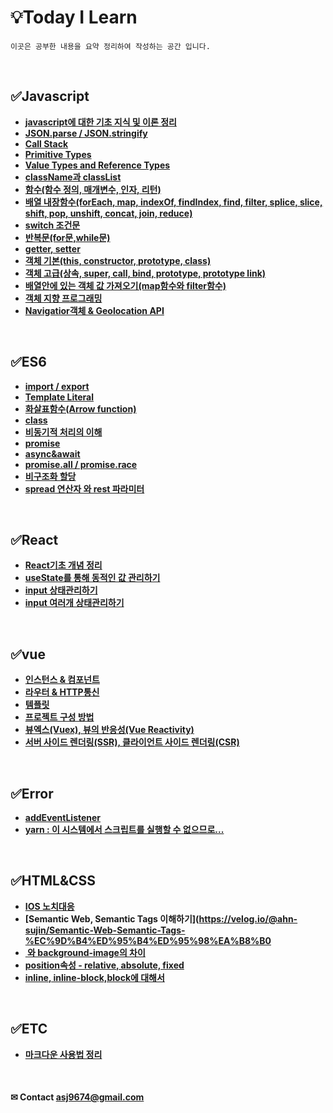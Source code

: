 
# 💡Today I Learn 
    이곳은 공부한 내용을 요약 정리하여 작성하는 공간 입니다.
     
<br>

## ✅Javascript
  * **[javascript에 대한 기초 지식 및 이론 정리](./javascript/javascript.md)** 
  * **[JSON.parse / JSON.stringify](./javascript/JSON.md)** 
  * **[Call Stack](./javascript/callstack.md)**
  * **[Primitive Types](./javascript/Primitive_Types.md)**
  * **[Value Types and Reference Types](./javascript/value_types_and_reference_types.md)**
  * **[className과 classList](./javascript/class_추가_변경_삭제_읽기.md)**
  * **[함수(함수 정의, 매개변수, 인자, 리턴)](./javascript/function.md)**
  * **[배열 내장함수(forEach, map, indexOf, findIndex, find, filter, splice, slice, shift, pop, unshift, concat, join, reduce)](./javascript/내장함수.md)**
  * **[switch 조건문](./javascript/switch조건문.md)**
  * **[반복문(for문,while문)](./javascript/loop.md)**
  * **[getter, setter](./javascript/getter,setter.md)**
  * **[객체 기본(this, constructor, prototype, class)](./javascript/객체.md)**
  * **[객체 고급(상속, super, call, bind, prototype, prototype link)](./javascript/객체_상속.md)**
  * **[배열안에 있는 객체 값 가져오기(map함수와 filter함수)](./javascript/map,filter함수.md)** 
  * **[객체 지향 프로그래밍](./javascript/opp.md)**
  * **[Navigatior객체 & Geolocation API](./javascript/geolacation.md)** 

<br>

## ✅ES6
  * **[import / export](./ES6/modules.md)** 
  * **[Template Literal](./ES6/TemplateLiteral.md)**
  * **[화살표함수(Arrow function)](./ES6/arrowFunction.md)**
  * **[class](./ES6/class.md)**
  * **[비동기적 처리의 이해](./javascript/asynchoronous.md)** 
  * **[promise](./ES6/promise.md)** 
  * **[async&await](./ES6/async&await.md)**
  * **[promise.all / promise.race](./ES6/promise_all.md)** 
  * **[비구조화 할당](./ES6/destructuring_assignment.md)**
  * **[spread 연산자 와 rest 파라미터](./ES6/spread.md)**   

<br>

## ✅React
 * **[React기초 개념 정리](https://github.com/ahn-sujin/create-react-app-voca/blob/main/README.md)**
 * **[useState를 통해 동적인 값 관리하기](https://github.com/ahn-sujin/create-react-app-voca/blob/main/summary/react10.md)**
 * **[input 상태관리하기](./react/react_input01.md)** 
 * **[input 여러개 상태관리하기](./react/react_input02.md)** 

<br>

## ✅vue
 * **[인스턴스 & 컴포넌트](./vue/vue01.md)**
 * **[라우터 & HTTP통신](./vue/vue02.md)**
 * **[템플릿](./vue/vue03.md)**
 * **[프로젝트 구성 방법](./vue/vue04.md)**
 * **[뷰엑스(Vuex), 뷰의 반응성(Vue Reactivity)](./vue/vue05.md)**
 * **[서버 사이드 렌더링(SSR), 클라이언트 사이드 렌더링(CSR)](./vue/vue06.md)**
 
<br>   

## ✅Error
  * **[addEventListener](./Error/addEventListener오류.md)**
  * **[yarn : 이 시스템에서 스크립트를 실행할 수 없으므로...](./Error/yarn.md)**
 
<br>

## ✅HTML&CSS
* **[IOS 노치대응](./css/safe_area.md)**
* **[Semantic Web, Semantic Tags 이해하기](https://velog.io/@ahn-sujin/Semantic-Web-Semantic-Tags-%EC%9D%B4%ED%95%B4%ED%95%98%EA%B8%B0** 
* **[<img> 와 background-image의 차이](https://velog.io/@ahn-sujin/HTMLCSS-img-%EC%99%80-background-image%EC%9D%98-%EC%B0%A8%EC%9D%B4)**
* **[position속성 - relative, absolute, fixed](https://velog.io/@ahn-sujin/CSS-position%EC%86%8D%EC%84%B1-relative-absolute-fixed)** 
* **[inline, inline-block,block에 대해서](https://velog.io/@ahn-sujin/CSS-inline-inline-blockblock%EC%97%90-%EB%8C%80%ED%95%B4%EC%84%9C)** 


<br>

## ✅ETC
  * **[마크다운 사용법 정리](./markdown.md)** 
 


<br>

#### ✉ Contact asj9674@gmail.com
